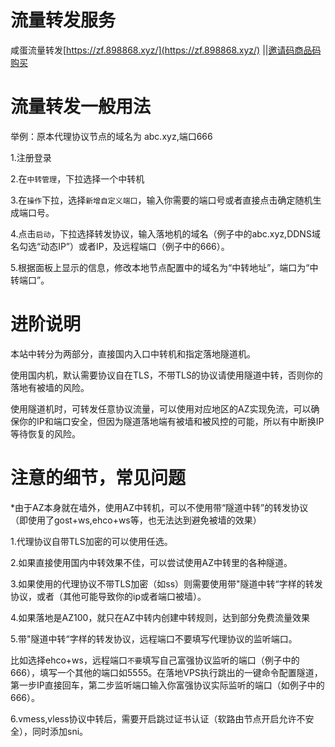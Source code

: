 # 流量转发服务

咸蛋流量转发[https://zf.898868.xyz/](https://zf.898868.xyz/)
||[邀请码商品码购买](https://zf.898868.xyz/#/shop)


# 流量转发一般用法

举例：原本代理协议节点的域名为 abc.xyz,端口666

1.注册登录

2.在```中转管理```，下拉选择一个中转机

3.在```操作```下拉，选择```新增自定义端口```，输入你需要的端口号或者直接点击确定随机生成端口号。

4.点击```启动```，下拉选择转发协议，输入落地机的域名（例子中的abc.xyz,DDNS域名勾选“动态IP”）或者IP，及远程端口（例子中的666）。

5.根据面板上显示的信息，修改本地节点配置中的域名为“中转地址”，端口为“中转端口”。

# 进阶说明

本站中转分为两部分，直接国内入口中转机和指定落地隧道机。

使用国内机，默认需要协议自在TLS，不带TLS的协议请使用隧道中转，否则你的落地有被墙的风险。

使用隧道机时，可转发任意协议流量，可以使用对应地区的AZ实现免流，可以确保你的IP和端口安全，但因为隧道落地端有被墙和被风控的可能，所以有中断换IP等待恢复的风险。

# 注意的细节，常见问题

*由于AZ本身就在墙外，使用AZ中转机，可以不使用带“隧道中转”的转发协议（即使用了gost+ws,ehco+ws等，也无法达到避免被墙的效果）

1.代理协议自带TLS加密的可以使用任选。

2.如果直接使用国内中转效果不佳，可以尝试使用AZ中转里的各种隧道。

3.如果使用的代理协议不带TLS加密（如ss）则需要使用带"隧道中转“字样的转发协议，或者<Badge text="（推荐）AZ中选择广港隧道，厦门隧道等" type="error" vertical="middle"/>（其他可能导致你的ip或者端口被墙）。

4.如果落地是AZ100，就只在AZ中转内创建中转规则，达到部分免费流量效果

5.带"隧道中转“字样的转发协议，远程端口不要填写代理协议的监听端口。

比如选择ehco+ws，远程端口```不要```填写自己富强协议监听的端口（例子中的666），填写一个其他的端口如5555。在落地VPS执行跳出的一键命令配置隧道，第一步IP直接回车，第二步监听端口输入你富强协议实际监听的端口（如例子中的666）。

6.vmess,vless协议中转后，需要开启跳过证书认证（软路由节点开启允许不安全），同时添加sni。


